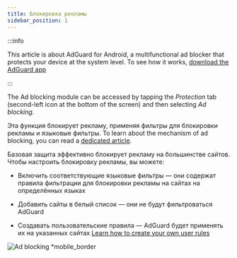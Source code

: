 ```yaml
---
title: Блокировка рекламы
sidebar_position: 1
---
```


:::info

This article is about AdGuard for Android, a multifunctional ad blocker that protects your device at the system level. To see how it works, [download the AdGuard app](https://agrd.io/download-kb-adblock)

:::

The Ad blocking module can be accessed by tapping the _Protection_ tab (second-left icon at the bottom of the screen) and then selecting _Ad blocking_.

Эта функция блокирует рекламу, применяя фильтры для блокировки рекламы и языковые фильтры. To learn about the mechanism of ad blocking, you can read a [dedicated article](/general/ad-filtering/how-ad-blocking-works).

Базовая защита эффективно блокирует рекламу на большинстве сайтов. Чтобы настроить блокировку рекламы, вы можете:

- Включить соответствующие языковые фильтры — они содержат правила фильтрации для блокировки рекламы на сайтах на определённых языках

- Добавить сайты в белый список — они не будут фильтроваться AdGuard

- Создавать пользовательские правила — AdGuard будет применять их на указанных сайтах [Learn how to create your own user rules](/general/ad-filtering/create-own-filters)

![Ad blocking \*mobile\_border](https://cdn.adtidy.org/blog/new/o44x5ad_blocking.png)
